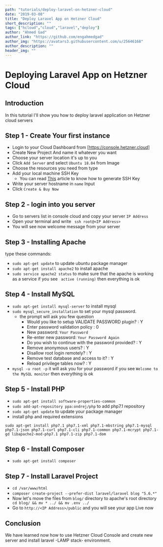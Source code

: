 ```yaml
---
path: "tutorials/deploy-laravel-on-hetzner-cloud"
date: "2019-03-08"
title: "Deploy Laravel App on Hetzner Cloud"
short_description: ""
tags: ["hcloud","cloud","laravel","deploy"]
author: "Ahmed Gad"
author_link: "https://github.com/engahmedgad"
author_img: "https://avatars3.githubusercontent.com/u/25646168"
author_description: ""
header_img: ""
---
```


# Deploying Laravel App on Hetzner Cloud

## Introduction
In this tutorial I'll show you how to deploy laravel application on Hetzner cloud servers

## Step 1 - Create Your first instance
* Login to your Cloud Dashboard from [https://console.hetzner.cloud]
* Create New Project And name it whatever you want
* Choose your server location it's up to you
* Click `Add Server` and select `Ubuntu 18.04` from Image
* Choose the resources you need from type
* Add your local machine SSH Key 
    * You can read [This](https://help.github.com/en/enterprise/2.16/user/articles/generating-a-new-ssh-key-and-adding-it-to-the-ssh-agent) article to know how to generate SSH Key
* Write your server hostname in `name` Input
* Click `Create & Buy Now`
 

## Step 2 - login into you server
* Go to servers list in console cloud and copy your server  `IP Address` 
* Open your  terminal and write ` ssh root@<IP Address>`
* You will see now welcome message from your server

## Step 3 - Installing Apache
 type these commands: 
* `sudo apt-get update` to update ubuntu package manager
* `sudo apt-get install apache2` to install apache 
* `sudo service apache2 status` to make sure that the apache is working as a service if you see ` active (running)` then everything is ok

## Step 4 - Install MySQL 
* `sudo apt-get install mysql-server`  to install mysql 
* `sudo mysql_secure_installation` to set your mysql password.
    * the prompt will ask you few question 
        * Would you like to setup VALIDATE PASSWORD plugin? : Y
        * Enter password validation policy : 0
        * New password: `Your Password`
        * Re-enter new password: `Your Password Again`
        * Do you wish to continue with the password provided? : Y
        * Remove anonymous users? : Y
        * Disallow root login remotely? : Y
        * Remove test database and access to it? : Y
        * Reload privilege tables now? : Y     
* `mysql -u root -p` it will ask you for your password if you see `Welcome to the MySQL monitor` then everything is ok

## Step 5 - Install PHP 
* `sudo apt-get install software-properties-common`
* `sudo add-apt-repository ppa:ondrej/php` to add php7.1 repository 
* `sudo apt-get update` to update your package manager
* install php and required extensions 
```
sudo apt-get install php7.1 php7.1-xml php7.1-mbstring php7.1-mysql php7.1-json php7.1-curl php7.1-cli php7.1-common php7.1-mcrypt php7.1-gd libapache2-mod-php7.1 php7.1-zip php7.1-dom
``` 
## Step 6 - Install Composer
* `sudo apt-get install composer`

## Step 7 - Install Laravel Project
* `cd /var/www/html`
* `composer create-project --prefer-dist laravel/laravel blog "5.6.*"`
* Now let's move the files from `blog/` directory to apache's root directory ` cd blog/ && mv * ../ && mv .env ../`
* Go to `http://<IP Address>/public` and you will see your app Live now 


## Conclusion
We have learned now how to use Hetzner Cloud Console and create new server 
and install laravel -LAMP stack- environment.